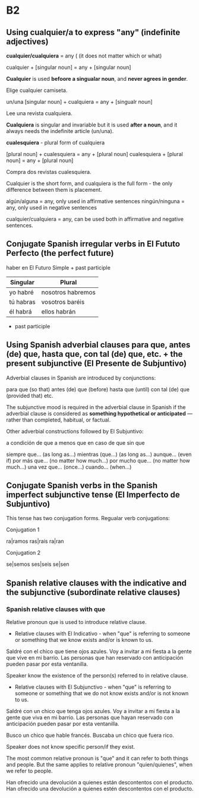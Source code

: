 # B2

## Using cualquier/a to express "any" (indefinite adjectives)

**cualquier/cualquiera** = any ( (it does not matter which or what)

cualquier + [singular noun] = any + [singular noun]

**Cualquier** is used **befoore a singualar noun**, and **never agrees in gender**.

Elige cualquier camiseta.

un/una [singular noun] + cualquiera = any + [singualr noun]

Lee una revista cualquiera.

**Cualquiera** is singular and invariable but it is used **after a noun**, and it always needs the indefinite article (un/una).

**cualesquiera** - plural form of cualquiera

[plural noun] + cualesquiera = any + [plural noun]
cualesquiera + [plural noun] = any + [plural noun]

Compra dos revistas cualesquiera.

Cualquier is the short form, and cualquiera is the full form - the only difference between them is placement.

algún/alguna = any, only used in affirmative sentences
ningún/ninguna = any, only used in negative sentences

cualquier/cualquiera = any, can be used both in affirmative and negative sentences.

## Conjugate Spanish irregular verbs in El Fututo Perfecto (the perfect future)

haber en El Futuro Simple + past participle

|Singular|Plural|
|-|-|
|yo habré|nosotros habremos|
|tú habras|vosotros baréis|
|él habrá|ellos habrán|

+ past participle

## Using Spanish adverbial clauses para que, antes (de) que, hasta que, con tal (de) que, etc. + the present subjunctive (El Presente de Subjuntivo)

Adverbial clauses in Spanish are introduced by conjunctions:

para que (so that)
antes (de) que (before)
hasta que (until)
con tal (de) que (provided that)
etc.

The subjunctive mood is required in the adverbial clause in Spanish if the adverbial clause is considered as **something hypothetical or anticipated** —rather than completed, habitual, or factual.

Other adverbial constructions followed by El Subjuntivo:

a condición de que
a menos que
en caso de que
sin que

siempre que... (as long as...)
mientras (que...) (as long as...)
aunque... (even if)
por más que... (no matter how much...)
por mucho que... (no matter how much...)
una vez que... (once...)
cuando... (when...)

## Conjugate Spanish verbs in the Spanish imperfect subjunctive tense (El Imperfecto de Subjuntivo)

This tense has two conjugation forms. Regualar verb conjugations:

Conjugation 1

ra|ramos
ras|rais
ra|ran

Conjugation 2

se|semos
ses|seis
se|sen

## Spanish relative clauses with the indicative and the subjunctive (subordinate relative clauses)

### Spanish relative clauses with que

Relative pronoun que is used to introduce relative clause.

- Relative clauses with El Indicativo - when "que" is referring to someone or something that we know exists and/or is known to us.

Saldré con el chico que tiene ojos azules.
Voy a invitar a mi fiesta a la gente que vive en mi barrio.
Las personas que han reservado con anticipación pueden pasar por esta ventanilla.

Speaker know  the existence of the person(s) referred to in relative clause.

- Relative clauses with El Subjunctivo -  when "que" is referring to someone or something that we do not know exists and/or is not known to us.

Saldré con un chico que tenga ojos azules.
Voy a invitar a mi fiesta a la gente que viva en mi barrio.
Las personas que hayan reservado con anticipación pueden pasar por esta ventanilla.

Busco un chico que hable francés.
Buscaba un chico que fuera rico.

Speaker does not know specific person/if they exist.

The most common relative pronoun is "que" and it can refer to both things and people. But the same applies to relative pronoun "quien/quienes", when we refer to people.

Han ofrecido una devolución a quienes están descontentos con el producto.
Han ofrecido una devolución a quienes estén descontentos con el producto.

